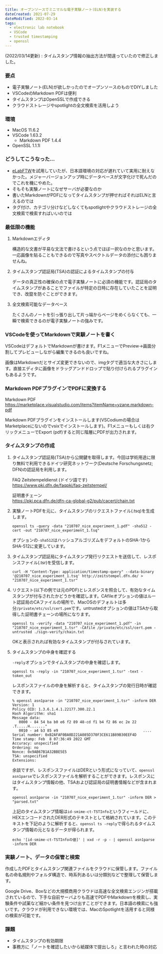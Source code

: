 ```yaml
---
title: オープンソースでミニマルな電子実験ノート(ELN)を実装する
dateCreated: 2021-07-29
dateModified: 2022-03-14
tags:
  - electronic lab notebook
  - VSCode
  - trusted timestamping
  - openssl
---
```


(2022/03/14更新) : タイムスタンプ情報の抽出方法が間違っていたので修正しました。

### 要点

- 電子実験ノート(ELN)が欲しかったのでオープンソースのものでDIYしました
- VSCodeのMarkdown PDFは便利
- タイムスタンプはOpenSSLで作成できる
- クラウドストレージやspotlightの全文検索を活用しよう


### 環境

- MacOS 11.6.2
- VSCode 1.63.2
  - Markdown PDF 1.4.4
- OpenSSL 1.1.1l


### どうしてこうなった...

- [eLabFTW](https://www.elabftw.net/)を試用していたが、日本語環境の対応が遅れていて実用に耐えなかった。メジャーバージョンアップ時にデータベースが文字化けで死んだのでこれを機にやめた。
- そもそも実験ノートになぜサーバが必要なのか
- 書いたMarkdownがPDFになってタイムスタンプが押せればそれはELNと言えるのでは
- タグ付け、カテゴリ分けなどしなくてもspotlightやクラウドストレージの全文検索で検索すればいいのでは


### 最低限の機能

1. Markdownエディタ

   構造的な文書が平易な文法で書けるという点でほぼ一択なのかと思います。一応画像を貼ることもできるので写真やスペクトルデータの添付にも困りませんね。

1. タイムスタンプ認証局(TSA)の認証によるタイムスタンプの付与

   データの真正性の確保の点で電子実験ノートに必須の機能です。認証局のタイムスタンプがあることでファイルが特定の日時に存在していたことを証明でき、改竄を防ぐことができます。

1. 全文検索可能なデータベース

   たくさんのノートを引っ張り出して片っ端からページをめくらなくても、一瞬で検索できるのが電子実験ノートの強みです。


### VSCodeを使ってMarkdownで実験ノートを書く

VSCodeはデフォルトでMarkdownが書けます。F1メニューでPreview->画面分割してプレビューしながら編集できるのも良いですね。

画像はMarkdownだとサイズ変更できないので、imgタグで適当な大きさにします。直接エディタに画像をドラッグアンドドロップで貼り付けられるプラグインもあるようです。


### Markdown PDFプラグインでPDFに変換する

Markdown PDF  
https://marketplace.visualstudio.com/items?itemName=yzane.markdown-pdf

Markdown PDFプラグインをインストールします(VSCodiumの場合はMarketplaceにないのでvsixでインストールします)。F1メニューもしくは右クリックメニューでExport (pdf)すると同じ階層にPDFが出力されます。


### タイムスタンプの作成

1. タイムスタンプ認証局(TSA)から公開鍵を取得します。今回は学術用途に限り無料で利用できるドイツ研究ネットワーク(Deutsche Forschungsnetz; DFN)の認証局を利用します。

   FAQ Zeitstempeldienst (ドイツ語です)  
   https://www.pki.dfn.de/faqpki/faq-zeitstempel/

   証明書チェーン  
   https://pki.pca.dfn.de/dfn-ca-global-g2/pub/cacert/chain.txt

1. 実験ノートPDFを元に、タイムスタンプのリクエストファイル(.tsq)を生成します。

   ```
   openssl ts -query -data "210707_nice_experiment_1.pdf" -sha512 -cert -out "210707_nice_experiment_1.tsq"
   ```

   オプションの`-sha512`はハッシュアルゴリズムをデフォルトのSHA-1からSHA-512に変更しています。

1. タイムスタンプ認証局にタイムスタンプ発行リクエストを送信して、レスポンスファイル(.tsr)を受信します。

   ```
   curl -H "Content-Type: application/timestamp-query" --data-binary '@210707_nice_experiment_1.tsq' http://zeitstempel.dfn.de/ > "210707_nice_experiment_1.tsr"
   ```

1. リクエスト(以下の例では元のPDF)とレスポンスを照合して、有効なタイムスタンプが付与されたかどうかを確認します。CAfileオプションの値はルート認証局のCAファイルの場所で、MacOSのデフォルトは多分`/private/etc/ssl/cert.pem`です。untrustedオプションの値はTSAから取得した証明書チェーンの場所になります。

   ```
   openssl ts -verify -data "210707_nice_experiment_1.pdf" -in "210707_nice_experiment_1.tsr" -CAfile /private/etc/ssl/cert.pem -untrusted ./sign-verify/chain.txt
   ```

   OKと表示されれば有効なタイムスタンプが付与されています。

1. タイムスタンプの中身を確認する

   `-reply`オプションでタイムスタンプの中身を確認します。

   ```
   openssl ts -reply -in "210707_nice_experiment_1.tsr" -text -token_out
   ```

   レスポンスファイルの中身を解析すると、タイムスタンプの発行日時が確認できます。

   ```shell-session
   % openssl asn1parse -in "210707_nice_experiment_1.tsr" -inform DER
   Version: 1
   Policy OID: 1.3.6.1.4.1.22177.300.22.1
   Hash Algorithm: sha1
   Message data:
      0000 - 84 54 ba b0 e6 f2 89 48-cd f1 b4 f2 86 ec 2e 22   .T.....H......."
      0010 - a4 b3 85 e9                                       ....
   Serial number: 0xB2AFAF0BA0D221A085D370F3CE611B89B30EEF4D
   Time stamp: Feb  8 07:36:49 2022 GMT
   Accuracy: unspecified
   Ordering: no
   Nonce: 0x9AB67B1A32BBE5E5
   TSA: unspecified
   Extensions:
   ```

   余談ですが、レスポンスファイルはDERという形式になっていて、`openssl asn1parse`でレスポンスファイルを解析することができます。レスポンスにはタイムスタンプ情報の他、TSAおよび認証局の証明書情報などが含まれます。

   ```shell
   openssl asn1parse -in "210707_nice_experiment_1.tsr" -inform DER > "parsed.txt"
   ```

   上記のタイムスタンプ情報は`id-smime-ct-TSTInfo`というフィールドに、HEXエンコードされたDER形式のテキストとして格納されています。このテキストを下記のように解析すると、`openssl ts -reply`で得られるタイムスタンプ情報の元となるデータが得られます。

   ```shell
   echo '[id-smime-ct-TSTInfoの値]' | xxd -r -p - | openssl asn1parse -inform DER
   ```


### 実験ノート、データの保管と検索

作成したPDFとタイムスタンプ関連ファイルをクラウドに保管します。ファイル名の命名規則やフォルダ構造で、時系列あるいは分類別などで整理して保管します。

Google Drive、Boxなどの大規模商用クラウドは高速な全文検索エンジンが搭載されているので、下手な自前サーバよりも高速でPDFやMarkdownを検索し、実験条件や試薬など細かい条件を見つけ出すことができます。日本語の検索にも強いです。クラウドが利用できない環境では、MacのSpotlightを活用すると同様の検索が可能です。



### 課題

- タイムスタンプの有効期限
- 事務方に「ノートを確認したいから紙媒体で提出しろ」と言われた時の対応